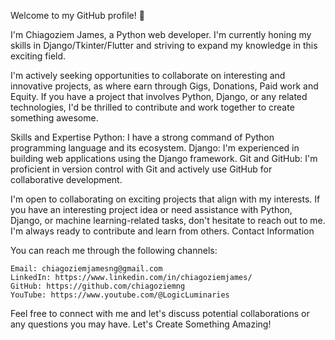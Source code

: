 Welcome to my GitHub profile! 👋

I'm Chiagoziem James, a Python web developer. I'm currently honing my skills in Django/Tkinter/Flutter and striving to expand my knowledge in this exciting field.

I'm actively seeking opportunities to collaborate on interesting and innovative projects, as where earn through Gigs, Donations, Paid work and Equity. If you have a project that involves Python, Django, or any related technologies, I'd be thrilled to contribute and work together to create something awesome.

Skills and Expertise
    Python: I have a strong command of Python programming language and its ecosystem.
    Django: I'm experienced in building web applications using the Django framework.
    Git and GitHub: I'm proficient in version control with Git and actively use GitHub for collaborative development.

I'm open to collaborating on exciting projects that align with my interests. If you have an interesting project idea or need assistance with Python, Django, or machine learning-related tasks, don't hesitate to reach out to me. I'm always ready to contribute and learn from others.
Contact Information

You can reach me through the following channels:

    Email: chiagoziemjamesng@gmail.com
    LinkedIn: https://www.linkedin.com/in/chiagoziemjames/
    GitHub: https://github.com/chiagoziemng
    YouTube: https://www.youtube.com/@LogicLuminaries

Feel free to connect with me and let's discuss potential collaborations or any questions you may have.
Let's Create Something Amazing!
